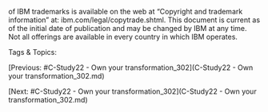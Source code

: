 of IBM trademarks is available on the web at “Copyright and 
trademark information” at: ibm.com/legal/copytrade.shtml. 
This document is current as of the initial date of publication 
and may be changed by IBM at any time. Not all offerings are 
available in every country in which IBM operates. 

   Tags & Topics:
   

[Previous: #C-Study22 - Own your transformation_302](C-Study22 - Own your transformation_302.md)

[Next: #C-Study22 - Own your transformation_302](C-Study22 - Own your transformation_302.md)